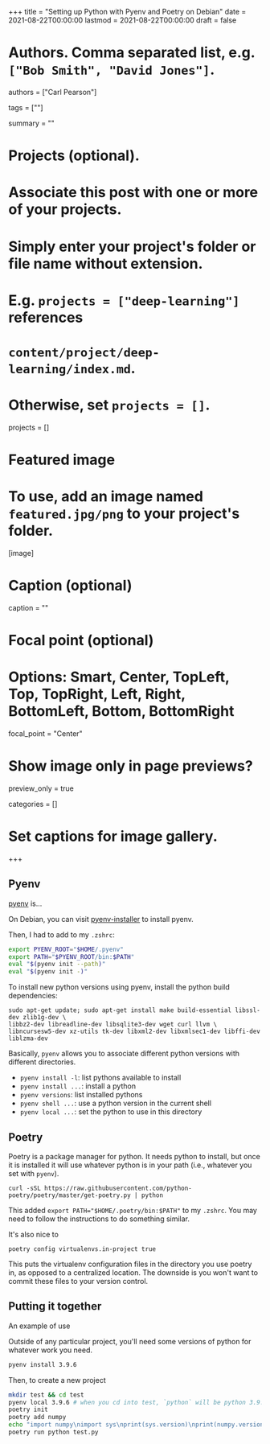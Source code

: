 +++
title = "Setting up Python with Pyenv and Poetry on Debian"
date = 2021-08-22T00:00:00
lastmod = 2021-08-22T00:00:00
draft = false

# Authors. Comma separated list, e.g. `["Bob Smith", "David Jones"]`.
authors = ["Carl Pearson"]

tags = [""]

summary = ""

# Projects (optional).
#   Associate this post with one or more of your projects.
#   Simply enter your project's folder or file name without extension.
#   E.g. `projects = ["deep-learning"]` references 
#   `content/project/deep-learning/index.md`.
#   Otherwise, set `projects = []`.
projects = []

# Featured image
# To use, add an image named `featured.jpg/png` to your project's folder. 
[image]
  # Caption (optional)
  caption = ""

  # Focal point (optional)
  # Options: Smart, Center, TopLeft, Top, TopRight, Left, Right, BottomLeft, Bottom, BottomRight
  focal_point = "Center"

  # Show image only in page previews?
  preview_only = true


categories = []

# Set captions for image gallery.


+++

## Pyenv

[pyenv](https://github.com/pyenv/pyenv) is...

On Debian, you can visit [pyenv-installer](https://github.com/pyenv/pyenv-installer) to install pyenv.

Then, I had to add to my `.zshrc`:
```zsh
export PYENV_ROOT="$HOME/.pyenv"
export PATH="$PYENV_ROOT/bin:$PATH"
eval "$(pyenv init --path)"
eval "$(pyenv init -)"
```

To install new python versions using pyenv, install the python build dependencies:
```
sudo apt-get update; sudo apt-get install make build-essential libssl-dev zlib1g-dev \
libbz2-dev libreadline-dev libsqlite3-dev wget curl llvm \
libncursesw5-dev xz-utils tk-dev libxml2-dev libxmlsec1-dev libffi-dev liblzma-dev
```

Basically, `pyenv` allows you to associate different python versions with different directories.

* `pyenv install -l`: list pythons available to install
* `pyenv install ...`: install a python
* `pyenv versions`: list installed pythons
* `pyenv shell ...`: use a python version in the current shell
* `pyenv local ...`: set the python to use in this directory

## Poetry

Poetry is a package manager for python.
It needs python to install, but once it is installed it will use whatever python is in your path (i.e., whatever you set with `pyenv`).

```
curl -sSL https://raw.githubusercontent.com/python-poetry/poetry/master/get-poetry.py | python
```

This added `export PATH="$HOME/.poetry/bin:$PATH"` to my `.zshrc`.
You may need to follow the instructions to do something similar.

It's also nice to

```
poetry config virtualenvs.in-project true
```

This puts the virtualenv configuration files in the directory you use poetry in, as opposed to a centralized location.
The downside is you won't want to commit these files to your version control.


## Putting it together
An example of use

Outside of any particular project, you'll need some versions of python for whatever work you need.
```bash
pyenv install 3.9.6
```

Then, to create a new project
```bash
mkdir test && cd test
pyenv local 3.9.6 # when you cd into test, `python` will be python 3.9.6
poetry init 
poetry add numpy
echo "import numpy\nimport sys\nprint(sys.version)\nprint(numpy.version.version)" > test.py
poetry run python test.py
```